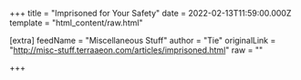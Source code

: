 
+++
title = "Imprisoned for Your Safety"
date = 2022-02-13T11:59:00.000Z
template = "html_content/raw.html"

[extra]
feedName = "Miscellaneous Stuff"
author = "Tie"
originalLink = "http://misc-stuff.terraaeon.com/articles/imprisoned.html"
raw = ""

+++

